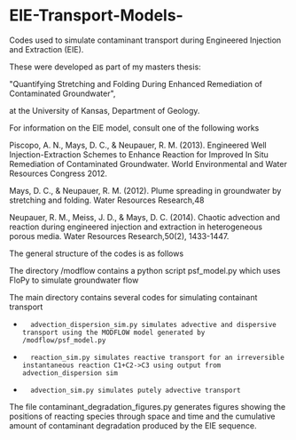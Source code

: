 # EIE-Transport-Models-
Codes used to simulate contaminant transport during Engineered Injection and Extraction (EIE).

These were developed as part of my masters thesis:

"Quantifying Stretching and Folding During Enhanced Remediation of Contaminated Groundwater", 
          
at the University of Kansas, Department of Geology. 
            

For information on the EIE model, consult one of the following works

Piscopo, A. N., Mays, D. C., & Neupauer, R. M. (2013). Engineered Well Injection-Extraction Schemes to Enhance Reaction for Improved In Situ Remediation of Contaminated Groundwater. World Environmental and Water Resources Congress 2012. 

Mays, D. C., & Neupauer, R. M. (2012). Plume spreading in groundwater by stretching and folding. Water Resources Research,48

Neupauer, R. M., Meiss, J. D., & Mays, D. C. (2014). Chaotic advection and reaction during engineered injection and extraction in heterogeneous porous media. Water Resources Research,50(2), 1433-1447.


The general structure of the codes is as follows

The directory /modflow contains a python script psf_model.py which uses FloPy to simulate groundwater flow

The main directory contains several codes for simulating containant transport

  -       advection_dispersion_sim.py simulates advective and dispersive transport using the MODFLOW model generated by /modflow/psf_model.py
  
  -       reaction_sim.py simulates reactive transport for an irreversible instantaneous reaction C1+C2->C3 using output from     advection_dispersion sim
  
  -       advection_sim.py simulates putely advective transport 
  
The file contaminant_degradation_figures.py generates figures showing the positions of reacting species through space and time and the cumulative amount of contaminant degradation produced by the EIE sequence. 


  
  
  
  
  
  
 
